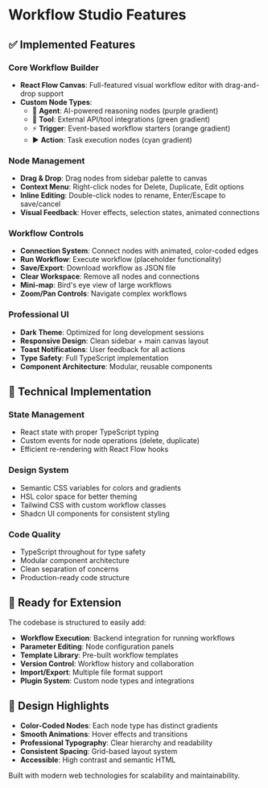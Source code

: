 # Workflow Studio Features

## ✅ Implemented Features

### Core Workflow Builder
- **React Flow Canvas**: Full-featured visual workflow editor with drag-and-drop support
- **Custom Node Types**: 
  - 🤖 **Agent**: AI-powered reasoning nodes (purple gradient)
  - 🔧 **Tool**: External API/tool integrations (green gradient)  
  - ⚡ **Trigger**: Event-based workflow starters (orange gradient)
  - ▶️ **Action**: Task execution nodes (cyan gradient)

### Node Management
- **Drag & Drop**: Drag nodes from sidebar palette to canvas
- **Context Menu**: Right-click nodes for Delete, Duplicate, Edit options
- **Inline Editing**: Double-click nodes to rename, Enter/Escape to save/cancel
- **Visual Feedback**: Hover effects, selection states, animated connections

### Workflow Controls
- **Connection System**: Connect nodes with animated, color-coded edges
- **Run Workflow**: Execute workflow (placeholder functionality)
- **Save/Export**: Download workflow as JSON file
- **Clear Workspace**: Remove all nodes and connections
- **Mini-map**: Bird's eye view of large workflows
- **Zoom/Pan Controls**: Navigate complex workflows

### Professional UI
- **Dark Theme**: Optimized for long development sessions  
- **Responsive Design**: Clean sidebar + main canvas layout
- **Toast Notifications**: User feedback for all actions
- **Type Safety**: Full TypeScript implementation
- **Component Architecture**: Modular, reusable components

## 🚀 Technical Implementation

### State Management
- React state with proper TypeScript typing
- Custom events for node operations (delete, duplicate)
- Efficient re-rendering with React Flow hooks

### Design System
- Semantic CSS variables for colors and gradients
- HSL color space for better theming
- Tailwind CSS with custom workflow classes
- Shadcn UI components for consistent styling

### Code Quality
- TypeScript throughout for type safety
- Modular component architecture
- Clean separation of concerns
- Production-ready code structure

## 🔧 Ready for Extension

The codebase is structured to easily add:
- **Workflow Execution**: Backend integration for running workflows
- **Parameter Editing**: Node configuration panels
- **Template Library**: Pre-built workflow templates
- **Version Control**: Workflow history and collaboration
- **Import/Export**: Multiple file format support
- **Plugin System**: Custom node types and integrations

## 🎨 Design Highlights

- **Color-Coded Nodes**: Each node type has distinct gradients
- **Smooth Animations**: Hover effects and transitions
- **Professional Typography**: Clear hierarchy and readability
- **Consistent Spacing**: Grid-based layout system
- **Accessible**: High contrast and semantic HTML

Built with modern web technologies for scalability and maintainability.